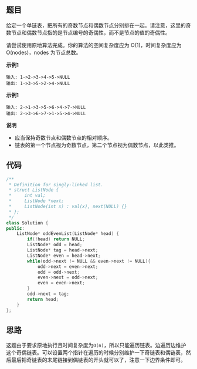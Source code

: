 ## 题目
给定一个单链表，把所有的奇数节点和偶数节点分别排在一起。请注意，这里的奇数节点和偶数节点指的是节点编号的奇偶性，而不是节点的值的奇偶性。

请尝试使用原地算法完成。你的算法的空间复杂度应为 O(1)，时间复杂度应为 O(nodes)，nodes 为节点总数。

**示例1**
```
输入: 1->2->3->4->5->NULL
输出: 1->3->5->2->4->NULL
```

**示例1**
```
输入: 2->1->3->5->6->4->7->NULL 
输出: 2->3->6->7->1->5->4->NULL
```

**说明**

* 应当保持奇数节点和偶数节点的相对顺序。
* 链表的第一个节点视为奇数节点，第二个节点视为偶数节点，以此类推。

## 代码
```C++
/**
 * Definition for singly-linked list.
 * struct ListNode {
 *     int val;
 *     ListNode *next;
 *     ListNode(int x) : val(x), next(NULL) {}
 * };
 */
class Solution {
public:
    ListNode* oddEvenList(ListNode* head) {
        if(!head) return NULL;
        ListNode* odd = head;
        ListNode* tag = head->next;
        ListNode* even = head->next;
        while(odd->next != NULL && even->next != NULL){
            odd->next = even->next;
            odd = odd->next;
            even->next = odd->next;
            even = even->next;
        }
        odd->next = tag;
        return head;
    }
};
```
## 思路

这题由于要求原地执行且时间复杂度为`O(n)`，所以只能遍历链表。边遍历边维护这个奇偶链表。可以设置两个指针在遍历的时候分别维护一下奇链表和偶链表，然后最后把奇链表的末尾链接到偶链表的开头就可以了，注意一下边界条件即可。